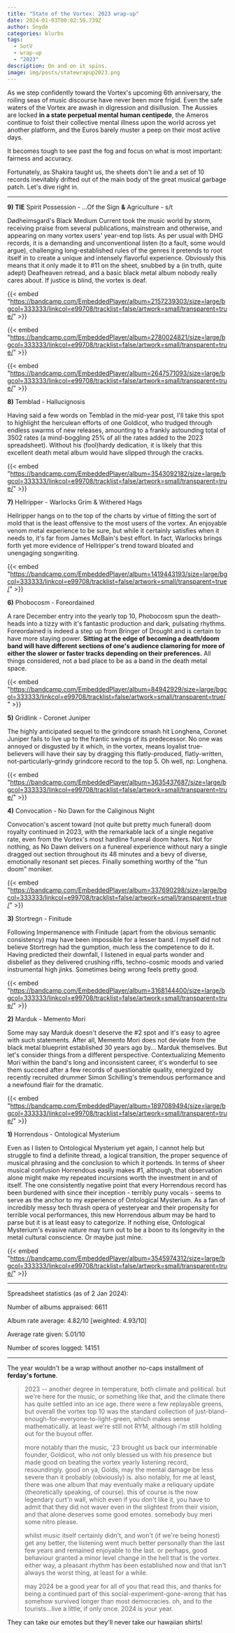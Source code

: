 ```yaml
---
title: "State of the Vortex: 2023 wrap-up"
date: 2024-01-03T00:02:59.739Z
author: Snyde
categories: blurbs
tags:
  - SotV
  - wrap-up
  - "2023"
description: On and on it spins.
image: img/posts/statewrapup2023.png
---
```

As we step confidently toward the Vortex's upcoming 6th anniversary, the roiling seas of music discourse have never been more frigid. Even the safe waters of the Vortex are awash in digression and disillusion. The Aussies are locked **in a state perpetual mental human centipede**, the Ameros continue to foist their collective mental illness upon the world across yet another platform, and the Euros barely muster a peep on their most active days. 

It becomes tough to see past the fog and focus on what is most important: fairness and accuracy.

Fortunately, as Shakira taught us, the sheets don't lie and a set of 10 records inevitably drifted out of the main body of the great musical garbage patch. Let's dive right in.

- - -

**9) TIE** Spirit Possession - ...Of the Sign **&** Agriculture - s/t

Dødheimsgard's Black Medium Current took the music world by storm, receiving praise from several publications, mainstream and otherwise, and appearing on many vortex users' year-end top lists. As per usual with DHG records, it is a demanding and unconventional listen (to a fault, some would argue), challenging long-established rules of the genres it pretends to root itself in to create a unique and intensely flavorful experience. Obviously this means that it only made it to #11 on the sheet, snubbed by a (in truth, quite adept) Deafheaven retread, and a basic black metal album nobody really cares about. If justice is blind, the vortex is deaf.

{{< embed "https://bandcamp.com/EmbeddedPlayer/album=2157239303/size=large/bgcol=333333/linkcol=e99708/tracklist=false/artwork=small/transparent=true/" >}}

{{< embed "https://bandcamp.com/EmbeddedPlayer/album=2780024821/size=large/bgcol=333333/linkcol=e99708/tracklist=false/artwork=small/transparent=true/" >}}

{{< embed "https://bandcamp.com/EmbeddedPlayer/album=2647571093/size=large/bgcol=333333/linkcol=e99708/tracklist=false/artwork=small/transparent=true/" >}}

**8)** Temblad - Hallucignosis

Having said a few words on Temblad in the mid-year post, I'll take this spot to highlight the herculean efforts of one Goldicot, who trudged through endless swarms of new releases, amounting to a frankly astounding total of 3502 rates (a mind-boggling 25% of all the rates added to the 2023 spreadsheet). Without his (fool)hardy dedication, it is likely that this excellent death metal album would have slipped through the cracks.

{{< embed "https://bandcamp.com/EmbeddedPlayer/album=3543092182/size=large/bgcol=333333/linkcol=e99708/tracklist=false/artwork=small/transparent=true/" >}}

**7)** Hellripper - Warlocks Grim & Withered Hags

Hellripper hangs on to the top of the charts by virtue of fitting the sort of mold that is the least offensive to the most users of the vortex. An enjoyable venom metal experience to be sure, but while it certainly satisfies when it needs to, it's far from James McBain's best effort. In fact, Warlocks brings forth yet more evidence of Hellripper's trend toward bloated and unengaging songwriting.

{{< embed "https://bandcamp.com/EmbeddedPlayer/album=1419443193/size=large/bgcol=333333/linkcol=e99708/tracklist=false/artwork=small/transparent=true/" >}}

**6)** Phobocosm - Foreordained

A rare December entry into the yearly top 10, Phobocosm spun the death-heads into a tizzy with it's fantastic production and dark, pulsating rhythms. Foreordained is indeed a step up from Bringer of Drought and is certain to have more staying power.  **Sitting at the edge of becoming a death/doom band will have different sections of one's audience clamoring for more of either the slower or faster tracks depending on their preferences.** All things considered, not a bad place to be as a band in the death metal space.

{{< embed "https://bandcamp.com/EmbeddedPlayer/album=84942929/size=large/bgcol=333333/linkcol=e99708/tracklist=false/artwork=small/transparent=true/" >}}

**5)** Gridlink - Coronet Juniper

The highly anticipated sequel to the grindcore smash hit Longhena, Coronet Juniper fails to live up to the frantic swings of its predecessor. No one was annoyed or disgusted by it which, in the vortex, means loyalist true-believers will have their say by dragging this flatly-produced, flatly-written, not-particularly-grindy grindcore record to the top 5. Oh well, np: Longhena.

{{< embed "https://bandcamp.com/EmbeddedPlayer/album=3635437687/size=large/bgcol=333333/linkcol=e99708/tracklist=false/artwork=small/transparent=true/" >}}

**4)** Convocation - No Dawn for the Caliginous Night

Convocation's ascent toward (not quite but pretty much funeral) doom royalty continued in 2023, with the remarkable lack of a single negative rate, even from the Vortex's most hardline funeral doom haters. Not for nothing, as No Dawn delivers on a funereal experience without nary a single dragged out section throughout its 48 minutes and a bevy of diverse, emotionally resonant set pieces. Finally something worthy of the "fun doom" moniker.

{{< embed "https://bandcamp.com/EmbeddedPlayer/album=337690298/size=large/bgcol=333333/linkcol=e99708/tracklist=false/artwork=small/transparent=true/" >}}

**3)** Stortregn - Finitude

Following Impermanence with Finitude (apart from the obvious semantic consistency) may have been impossible for a lesser band. I myself did not believe Stortregn had the gumption, much less the competence to do it. Having predicted their downfall, I listened in equal parts wonder and disbelief as they delivered crushing riffs, techno-cosmic moods and varied instrumental high jinks. Sometimes being wrong feels pretty good.

{{< embed "https://bandcamp.com/EmbeddedPlayer/album=3168144400/size=large/bgcol=333333/linkcol=e99708/tracklist=false/artwork=small/transparent=true/" >}}

**2)** Marduk - Memento Mori

Some may say Marduk doesn't deserve the #2 spot and it's easy to agree with such statements. After all, Memento Mori does not deviate from the black metal blueprint established 30 years ago by... Marduk themselves. But let's consider things from a different perspective. Contextualizing Memento Mori within the band's long and inconsistent career, it's wonderful to see them succeed after a few records of questionable quality, energized by recently recruited drummer Simon Schilling's tremendous performance and a newfound flair for the dramatic.

{{< embed "https://bandcamp.com/EmbeddedPlayer/album=1897089494/size=large/bgcol=333333/linkcol=e99708/tracklist=false/artwork=small/transparent=true/" >}}

**1)** Horrendous - Ontological Mysterium

Even as I listen to Ontological Mysterium yet again, I cannot help but struggle to find a definite thread, a logical transition, the proper sequence of musical phrasing and the conclusion to which it portends. In terms of sheer musical confusion Horrendous easily makes #1, although, that observation alone might make my repeated incursions worth the investment in and of itself. The one consistently negative point that every Horrendous record has been burdened with since their inception - terribly puny vocals - seems to serve as the anchor to my experience of Ontological Mysterium. As a fan of incredibly messy tech thrash opera of yesteryear and their propensity for terrible vocal performances, this new Horrendous album may be hard to parse but it is at least easy to categorize. If nothing else, Ontological Mysterium's evasive nature may turn out to be a boon to its longevity in the metal cultural conscience. Or maybe just mine.

{{< embed "https://bandcamp.com/EmbeddedPlayer/album=3545974312/size=large/bgcol=333333/linkcol=e99708/tracklist=false/artwork=small/transparent=true/" >}}

- - -

Spreadsheet statistics (as of 2 Jan 2024):

Number of albums appraised: 6611

Album rate average: 4.82/10 \[weighted: 4.93/10]

Average rate given: 5.01/10

Number of scores logged: 14151

- - -

The year wouldn't be a wrap without another no-caps installment of **ferday's fortune**.

> 2023 -- another degree in temperature, both climate and political. but we're here for the music, or something like that, and the climate there has quite settled into an ice age. there were a few replayable greens, but overall the vortex top 10 was the standard collection of just-bland-enough-for-everyone-to-light-green, which makes sense mathematically. at least we're still not RYM, although i'm still holding out for the buyout offer.
>
> more notably than the music, '23 brought us back our interminable founder, Goldicot, who not only blessed us with his presence but made good on beating the vortex yearly listening record, resoundingly. good on ya, Golds, may the mental damage be less severe than it probably (obviously) is. also notably, for me at least, there was one album that may eventually make a reliquary update (theoretically speaking, of course). this of course is the now legendary curt'n wall, which even if you don't like it, you have to admit that they did not waver even in the slightest from their vision, and that alone deserves some good emotes. somebody buy meri some nitro please.
>
> whilst music itself certainly didn't, and won't (if we're being honest) get any better, the listening went much better personally than the last few years and remained enjoyable to the last. or perhaps, good behaviour granted a minor level change in the hell that is the vortex. either way, a pleasant rhythm has been established now and that isn't always the worst thing, at least for a while.
>
> may 2024 be a good year for all of you that read this, and thanks for being a continued part of this social-experiment-gone-wrong that has somehow survived longer than most democracies. oh, and to the tourists...live a little, if only once. 2024 is your year.

They can take our emotes but they'll never take our hawaiian shirts!